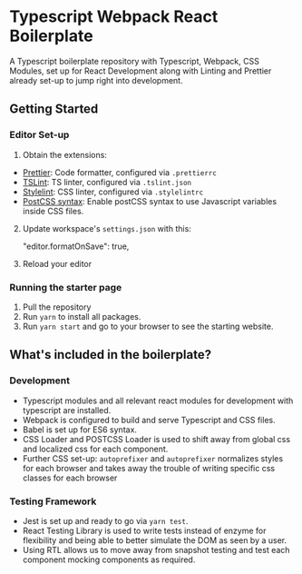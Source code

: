 # Typescript Webpack React Boilerplate

A Typescript boilerplate repository with Typescript, Webpack, CSS Modules, set up for React Development along with Linting and Prettier already set-up to jump right into development.

## Getting Started

### Editor Set-up

1. Obtain the extensions:

- [Prettier](https://marketplace.visualstudio.com/items?itemName=esbenp.prettier-vscode): Code formatter, configured via `.prettierrc`
- [TSLint](https://marketplace.visualstudio.com/items?itemName=ms-vscode.vscode-typescript-tslint-plugin): TS linter, configured via `.tslint.json`
- [Stylelint](https://marketplace.visualstudio.com/items?itemName=stylelint.vscode-stylelint): CSS linter, configured via `.stylelintrc`
- [PostCSS syntax](https://marketplace.visualstudio.com/items?itemName=ricard.PostCSS): Enable postCSS syntax to use Javascript variables inside CSS files.

2. Update workspace's `settings.json` with this:

   "editor.formatOnSave": true,

3. Reload your editor

### Running the starter page

1. Pull the repository
2. Run `yarn` to install all packages.
3. Run `yarn start` and go to your browser to see the starting website.

## What's included in the boilerplate?

### Development

- Typescript modules and all relevant react modules for development with typescript are installed.
- Webpack is configured to build and serve Typescript and CSS files.
- Babel is set up for ES6 syntax.
- CSS Loader and POSTCSS Loader is used to shift away from global css and localized css for each component.
- Further CSS set-up: `autoprefixer` and `autoprefixer` normalizes styles for each browser and takes away the trouble of writing specific css classes for each browser

### Testing Framework

- Jest is set up and ready to go via `yarn test`.
- React Testing Library is used to write tests instead of enzyme for flexibility and being able to better simulate the DOM as seen by a user.
- Using RTL allows us to move away from snapshot testing and test each component mocking components as required.
